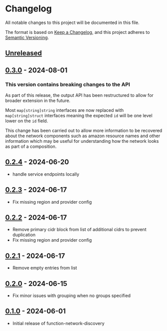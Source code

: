 # Changelog

All notable changes to this project will be documented in this file.

The format is based on [Keep a Changelog](https://keepachangelog.com/en/1.0.0/),
and this project adheres to [Semantic Versioning](https://semver.org/spec/v2.0.0.html).

## [Unreleased]

## [0.3.0] - 2024-08-01

### This version contains breaking changes to the API

As part of this release, the output API has been restructured to allow for
broader extension in the future.

Most `map[string]string` interfaces are now replaced with `map[string]struct`
interfaces meaning the expected `id` will be one level lower on the `id` field.

This change has been carried out to allow more information to be recovered about
the network components such as amazon resource names and other information which
may be useful for understanding how the network looks as part of a composition.

## [0.2.4] - 2024-06-20

- handle service endpoints locally

## [0.2.3] - 2024-06-17

- Fix missing region and provider config

## [0.2.2] - 2024-06-17

- Remove primary cidr block from list of additional cidrs to prevent duplication
- Fix missing region and provider config

## [0.2.1] - 2024-06-17

- Remove empty entries from list

## [0.2.0] - 2024-06-15

- Fix minor issues with grouping when no groups specified

## [0.1.0] - 2024-06-01

- Initial release of function-network-discovery

[Unreleased]: https://github.com/giantswarm/crossplane-fn-network-discovery/compare/v0.3.0...HEAD
[0.3.0]: https://github.com/giantswarm/crossplane-fn-network-discovery/compare/v0.2.4...v0.3.0
[0.2.4]: https://github.com/giantswarm/crossplane-fn-network-discovery/compare/v0.2.3...v0.2.4
[0.2.3]: https://github.com/giantswarm/crossplane-fn-network-discovery/compare/v0.2.1...v0.2.3
[0.2.2]: https://github.com/giantswarm/crossplane-fn-network-discovery/compare/v0.2.1...v0.2.2
[0.2.1]: https://github.com/giantswarm/crossplane-fn-network-discovery/compare/v0.2.0...v0.2.1
[0.2.0]: https://github.com/giantswarm/crossplane-fn-network-discovery/releases/tag/v0.2.0
[0.1.0]: https://github.com/giantswarm/crossplane-fn-network-discovery/releases/tag/v0.1.0
